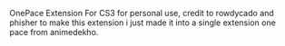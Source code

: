 OnePace Extension For CS3 for personal use, credit to rowdycado and phisher to make this extension i just made it into a single extension one pace from animedekho.
